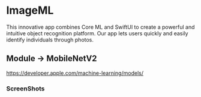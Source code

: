# ImageML

This innovative app combines Core ML and SwiftUI to create a powerful and intuitive object recognition platform. Our app lets users quickly and easily identify individuals through photos.

## Module -> MobileNetV2
https://developer.apple.com/machine-learning/models/


### ScreenShots
